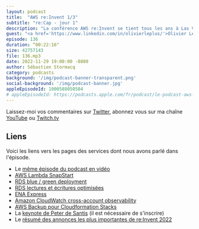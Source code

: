 ```yaml
---
layout: podcast
title:  "AWS re:Invent 1/3"
subtitle: "re:Cap - jour 1"
description: "La conférence AWS re:Invent se tient tous les ans à Las Vegas. Cette année plus de 50000 clients et partenaires sont réunis pour apprendre et échanger leurs expériences dans le cloud AWS. Dans ce podcast, je reviens avec mes invités sur le sprincipales annonces faites pendant les deux premières journées de conférence. On y parle du cold start des fonctions Lambda, de déployement blue/green pour des bases de données, de ENA express pour donner 25Gbs de bande passante réseau et d'autres choses encore."
guest: "<a href='https://www.linkedin.com/in/olivierleplus/'>Olivier Leplus</a>, Developer Advocate, AWS ; <a href='https://www.linkedin.com/in/j%C3%A9r%C3%A9mie-rodon-b6656290/'>Jérémie Rodon</a>, Cloud Architect Devoteam / Revolve et <a href='https://www.linkedin.com/in/alexismarcou/'>Alexis Marcou</a>, Solution Architect, AWS"
episode: 136
duration: “00:22:16"
size: 42757143
file: 136.mp3
date: 2022-11-29 19:00:00 -0800
author: Sébastien Stormacq
category: podcasts
background: '/img/podcast-banner-transparent.png'
social-background: '/img/podcast-banner.jpg'
appleEpisodeId: 1000588050504
# appleEpisodeId: https://podcasts.apple.com/fr/podcast/le-podcast-aws-en-français/id1452118442
---
```


Laissez-moi vos commentaires sur [Twitter](https://twitter.com/sebsto), abonnez vous sur ma chaîne [YouTube](https://www.youtube.com/sebsto) ou [Twitch.tv](https://www.twitch.tv/sebAWS)

## Liens

Voici les liens vers les pages des services dont nous avons parlé dans l'épisode.

- Le [même épisode du podcast en vidéo](https://www.youtube.com/watch?v=_VQR4Bl-9xk)
- [AWS Lambda SnapStart](https://aws.amazon.com/blogs/aws/new-accelerate-your-lambda-functions-with-lambda-snapstart/)
- [RDS blue / green deployment](https://aws.amazon.com/blogs/aws/new-fully-managed-blue-green-deployments-in-amazon-aurora-and-amazon-rds/)
- [RDS lectures et écritures optimisées](https://aws.amazon.com/blogs/aws/new-amazon-rds-optimized-reads-and-optimized-writes/)
- [ENA Express](https://aws.amazon.com/blogs/aws/new-ena-express-improved-network-latency-and-per-flow-performance-on-ec2/)
- [Amazon CloudWatch cross-account observability](https://aws.amazon.com/blogs/aws/new-amazon-cloudwatch-cross-account-observability/)
- [AWS Backup pour Cloudformation Stacks](https://aws.amazon.com/blogs/aws/new-for-aws-backup-protect-and-restore-your-cloudformation-stacks/)
- La [keynote de Peter de Santis](https://reinvent.awsevents.com/on-demand/?from=home-ondemand) (il est nécessaire de s'inscrire)
- Le [résumé des annonces les plus importantes de re:Invent 2022](https://aws.amazon.com/blogs/aws/top-announcements-of-aws-reinvent-2022/)